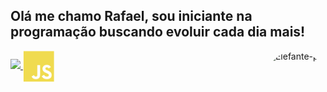 ## Olá me chamo Rafael, sou iniciante na programação buscando evoluir cada dia mais!
<div align="left">
  <a href="https://github.com/Elefantinhu">
  <img height="180em" src="https://github-readme-stats.vercel.app/api?username=Elefantinhu&show_icons=true&theme=dracula&include_all_commits=true&count_private=true"/>
  <img align="center" alt="Rafa-Js" height="50" width="50" src="https://raw.githubusercontent.com/devicons/devicon/master/icons/javascript/javascript-plain.svg">
  <img align="right" alt="Elefante-pic" height="180" style="border-radius:80px;" 
       src="https://www.google.com/url?sa=i&url=https%3A%2F%2Fwifflegif.com%2Fgifs%2F290256-coldplay-paradise-coldplay-gif&psig=AOvVaw2XcCSTiBhl4K-QqQWl6_MQ&ust=1642526748646000&source=images&cd=vfe&ved=0CAsQjRxqFwoTCJCxz4ynufUCFQAAAAAdAAAAABAP">
</div>
